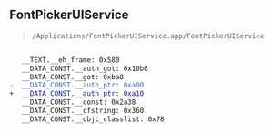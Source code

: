 ## FontPickerUIService

> `/Applications/FontPickerUIService.app/FontPickerUIService`

```diff

   __TEXT.__eh_frame: 0x580
   __DATA_CONST.__auth_got: 0x10b8
   __DATA_CONST.__got: 0xba8
-  __DATA_CONST.__auth_ptr: 0xa00
+  __DATA_CONST.__auth_ptr: 0xa10
   __DATA_CONST.__const: 0x2a38
   __DATA_CONST.__cfstring: 0x360
   __DATA_CONST.__objc_classlist: 0x78

```
